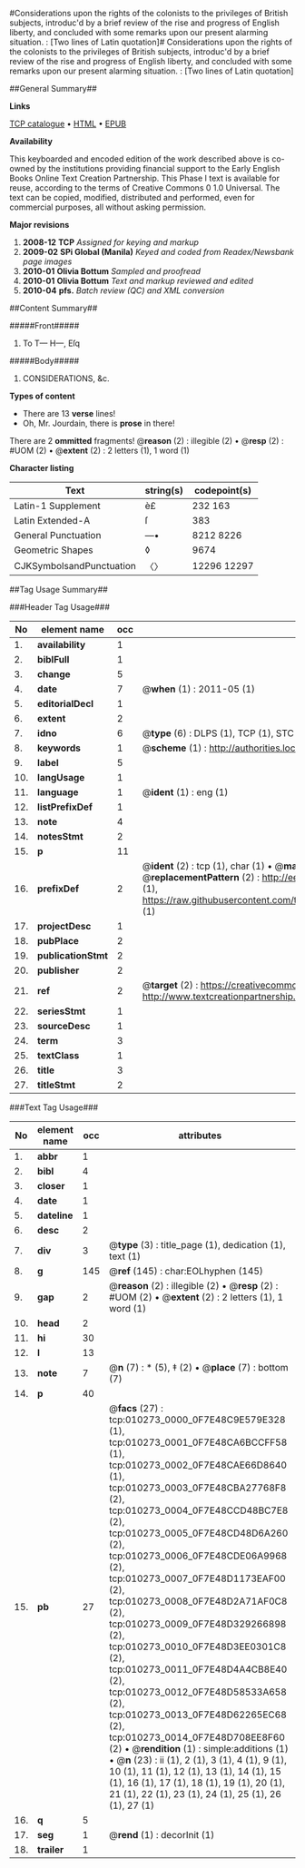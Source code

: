#Considerations upon the rights of the colonists to the privileges of British subjects, introduc'd by a brief review of the rise and progress of English liberty, and concluded with some remarks upon our present alarming situation. : [Two lines of Latin quotation]#
Considerations upon the rights of the colonists to the privileges of British subjects, introduc'd by a brief review of the rise and progress of English liberty, and concluded with some remarks upon our present alarming situation. : [Two lines of Latin quotation]

##General Summary##

**Links**

[TCP catalogue](http://www.ota.ox.ac.uk/tcp/)  • 
[HTML](http://tei.it.ox.ac.uk/tcp/Texts-HTML/free/N08/N08050.html)  • 
[EPUB](http://tei.it.ox.ac.uk/tcp/Texts-EPUB/free/N08/N08050.epub)

**Availability**

This keyboarded and encoded edition of the
	       work described above is co-owned by the institutions
	       providing financial support to the Early English Books
	       Online Text Creation Partnership. This Phase I text is
	       available for reuse, according to the terms of Creative
	       Commons 0 1.0 Universal. The text can be copied,
	       modified, distributed and performed, even for
	       commercial purposes, all without asking permission.

**Major revisions**

1. __2008-12__ __TCP__ *Assigned for keying and markup*
1. __2009-02__ __SPi Global (Manila)__ *Keyed and coded from Readex/Newsbank page images*
1. __2010-01__ __Olivia Bottum__ *Sampled and proofread*
1. __2010-01__ __Olivia Bottum__ *Text and markup reviewed and edited*
1. __2010-04__ __pfs.__ *Batch review (QC) and XML conversion*

##Content Summary##

#####Front#####

1. To T— H—, Eſq

#####Body#####

1. CONSIDERATIONS, &c.

**Types of content**

  * There are 13 **verse** lines!
  * Oh, Mr. Jourdain, there is **prose** in there!

There are 2 **ommitted** fragments! 
 @__reason__ (2) : illegible (2)  •  @__resp__ (2) : #UOM (2)  •  @__extent__ (2) : 2 letters (1), 1 word (1)

**Character listing**


|Text|string(s)|codepoint(s)|
|---|---|---|
|Latin-1 Supplement|è£|232 163|
|Latin Extended-A|ſ|383|
|General Punctuation|—•|8212 8226|
|Geometric Shapes|◊|9674|
|CJKSymbolsandPunctuation|〈〉|12296 12297|

##Tag Usage Summary##

###Header Tag Usage###

|No|element name|occ|attributes|
|---|---|---|---|
|1.|__availability__|1||
|2.|__biblFull__|1||
|3.|__change__|5||
|4.|__date__|7| @__when__ (1) : 2011-05 (1)|
|5.|__editorialDecl__|1||
|6.|__extent__|2||
|7.|__idno__|6| @__type__ (6) : DLPS (1), TCP (1), STC (1), NOTIS (1), IMAGE-SET (1), EVANS-CITATION (1)|
|8.|__keywords__|1| @__scheme__ (1) : http://authorities.loc.gov/ (1)|
|9.|__label__|5||
|10.|__langUsage__|1||
|11.|__language__|1| @__ident__ (1) : eng (1)|
|12.|__listPrefixDef__|1||
|13.|__note__|4||
|14.|__notesStmt__|2||
|15.|__p__|11||
|16.|__prefixDef__|2| @__ident__ (2) : tcp (1), char (1)  •  @__matchPattern__ (2) : ([0-9\-]+):([0-9IVX]+) (1), (.+) (1)  •  @__replacementPattern__ (2) : http://eebo.chadwyck.com/downloadtiff?vid=$1&page=$2 (1), https://raw.githubusercontent.com/textcreationpartnership/Texts/master/tcpchars.xml#$1 (1)|
|17.|__projectDesc__|1||
|18.|__pubPlace__|2||
|19.|__publicationStmt__|2||
|20.|__publisher__|2||
|21.|__ref__|2| @__target__ (2) : https://creativecommons.org/publicdomain/zero/1.0/ (1), http://www.textcreationpartnership.org/docs/. (1)|
|22.|__seriesStmt__|1||
|23.|__sourceDesc__|1||
|24.|__term__|3||
|25.|__textClass__|1||
|26.|__title__|3||
|27.|__titleStmt__|2||


###Text Tag Usage###

|No|element name|occ|attributes|
|---|---|---|---|
|1.|__abbr__|1||
|2.|__bibl__|4||
|3.|__closer__|1||
|4.|__date__|1||
|5.|__dateline__|1||
|6.|__desc__|2||
|7.|__div__|3| @__type__ (3) : title_page (1), dedication (1), text (1)|
|8.|__g__|145| @__ref__ (145) : char:EOLhyphen (145)|
|9.|__gap__|2| @__reason__ (2) : illegible (2)  •  @__resp__ (2) : #UOM (2)  •  @__extent__ (2) : 2 letters (1), 1 word (1)|
|10.|__head__|2||
|11.|__hi__|30||
|12.|__l__|13||
|13.|__note__|7| @__n__ (7) : * (5), ‡ (2)  •  @__place__ (7) : bottom (7)|
|14.|__p__|40||
|15.|__pb__|27| @__facs__ (27) : tcp:010273_0000_0F7E48C9E579E328 (1), tcp:010273_0001_0F7E48CA6BCCFF58 (1), tcp:010273_0002_0F7E48CAE66D8640 (1), tcp:010273_0003_0F7E48CBA27768F8 (2), tcp:010273_0004_0F7E48CCD48BC7E8 (2), tcp:010273_0005_0F7E48CD48D6A260 (2), tcp:010273_0006_0F7E48CDE06A9968 (2), tcp:010273_0007_0F7E48D1173EAF00 (2), tcp:010273_0008_0F7E48D2A71AF0C8 (2), tcp:010273_0009_0F7E48D329266898 (2), tcp:010273_0010_0F7E48D3EE0301C8 (2), tcp:010273_0011_0F7E48D4A4CB8E40 (2), tcp:010273_0012_0F7E48D58533A658 (2), tcp:010273_0013_0F7E48D62265EC68 (2), tcp:010273_0014_0F7E48D708EE8F60 (2)  •  @__rendition__ (1) : simple:additions (1)  •  @__n__ (23) : ii (1), 2 (1), 3 (1), 4 (1), 9 (1), 10 (1), 11 (1), 12 (1), 13 (1), 14 (1), 15 (1), 16 (1), 17 (1), 18 (1), 19 (1), 20 (1), 21 (1), 22 (1), 23 (1), 24 (1), 25 (1), 26 (1), 27 (1)|
|16.|__q__|5||
|17.|__seg__|1| @__rend__ (1) : decorInit (1)|
|18.|__trailer__|1||
